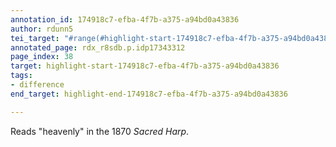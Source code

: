 ```yaml
---
annotation_id: 174918c7-efba-4f7b-a375-a94bd0a43836
author: rdunn5
tei_target: "#range(#highlight-start-174918c7-efba-4f7b-a375-a94bd0a43836, #highlight-end-174918c7-efba-4f7b-a375-a94bd0a43836)"
annotated_page: rdx_r8sdb.p.idp17343312
page_index: 38
target: highlight-start-174918c7-efba-4f7b-a375-a94bd0a43836
tags:
- difference
end_target: highlight-end-174918c7-efba-4f7b-a375-a94bd0a43836

---
```

Reads "heavenly" in the 1870 *Sacred Harp*.